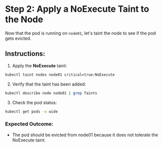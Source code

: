 # Step 2: Apply a NoExecute Taint to the Node

Now that the pod is running on `node01`, let's taint the node to see if the pod gets evicted.

## Instructions:

1. Apply the **NoExecute** taint:

```sh
kubectl taint nodes node01 critical=true:NoExecute
```

2. Verify that the taint has been added:

```sh
kubectl describe node node01 | grep Taints
```

3. Check the pod status:

```sh
kubectl get pods -o wide
```

### Expected Outcome:

- The pod should be evicted from node01 because it does not tolerate the NoExecute taint.
